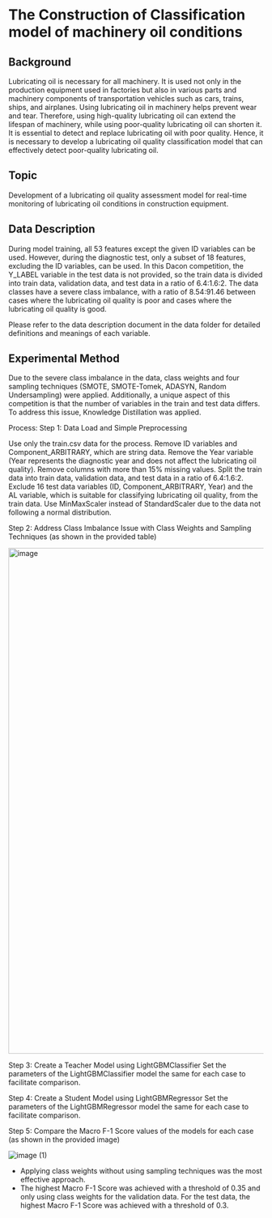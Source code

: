 # The Construction of Classification model of machinery oil conditions

## Background

Lubricating oil is necessary for all machinery. It is used not only in the production equipment used in factories but also in various parts and machinery components of transportation vehicles such as cars, trains, ships, and airplanes. Using lubricating oil in machinery helps prevent wear and tear. Therefore, using high-quality lubricating oil can extend the lifespan of machinery, while using poor-quality lubricating oil can shorten it. It is essential to detect and replace lubricating oil with poor quality. Hence, it is necessary to develop a lubricating oil quality classification model that can effectively detect poor-quality lubricating oil.

## Topic

Development of a lubricating oil quality assessment model for real-time monitoring of lubricating oil conditions in construction equipment.

## Data Description

During model training, all 53 features except the given ID variables can be used. However, during the diagnostic test, only a subset of 18 features, excluding the ID variables, can be used. In this Dacon competition, the Y_LABEL variable in the test data is not provided, so the train data is divided into train data, validation data, and test data in a ratio of 6.4:1.6:2. The data classes have a severe class imbalance, with a ratio of 8.54:91.46 between cases where the lubricating oil quality is poor and cases where the lubricating oil quality is good.

Please refer to the data description document in the data folder for detailed definitions and meanings of each variable.

## Experimental Method

Due to the severe class imbalance in the data, class weights and four sampling techniques (SMOTE, SMOTE-Tomek, ADASYN, Random Undersampling) were applied. Additionally, a unique aspect of this competition is that the number of variables in the train and test data differs. To address this issue, Knowledge Distillation was applied.

Process: Step 1: Data Load and Simple Preprocessing

Use only the train.csv data for the process. Remove ID variables and Component_ARBITRARY, which are string data. Remove the Year variable (Year represents the diagnostic year and does not affect the lubricating oil quality). Remove columns with more than 15% missing values. Split the train data into train data, validation data, and test data in a ratio of 6.4:1.6:2. Exclude 16 test data variables (ID, Component_ARBITRARY, Year) and the AL variable, which is suitable for classifying lubricating oil quality, from the train data. Use MinMaxScaler instead of StandardScaler due to the data not following a normal distribution.

Step 2: Address Class Imbalance Issue with Class Weights and Sampling Techniques (as shown in the provided table)

<img width="1000" alt="image" src="https://github.com/ShawnSon-hub/The_Construction_of_Classification_model_of_machinery_oil_conditions/assets/124177883/f9c0f221-4b98-4084-86b1-3be3dc672e00">

Step 3: Create a Teacher Model using LightGBMClassifier Set the parameters of the LightGBMClassifier model the same for each case to facilitate comparison.

Step 4: Create a Student Model using LightGBMRegressor Set the parameters of the LightGBMRegressor model the same for each case to facilitate comparison.

Step 5: Compare the Macro F-1 Score values of the models for each case (as shown in the provided image)

![image (1)](https://github.com/ShawnSon-hub/The_Construction_of_Classification_model_of_machinery_oil_conditions/assets/124177883/047306e5-1df9-4e98-aa54-4dc8d8cd97bd)


- Applying class weights without using sampling techniques was the most effective approach.
- The highest Macro F-1 Score was achieved with a threshold of 0.35 and only using class weights for the validation data. For the test data, the highest Macro F-1 Score was achieved with a threshold of 0.3.


